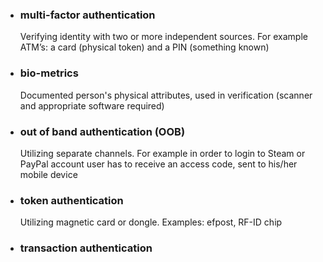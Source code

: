 * ### multi-factor authentication
    Verifying identity with two or more independent sources. For example ATM’s: a card (physical token) and a PIN (something known)
* ### bio-metrics
    Documented person's physical attributes, used in verification (scanner and appropriate software required)
* ### out of band authentication (OOB)
    Utilizing separate channels. For example in order to login to Steam or PayPal account user has to receive an access code, sent to his/her mobile device
* ### token authentication
   Utilizing magnetic card or dongle. Examples: efpost, RF-ID chip
* ### transaction authentication


